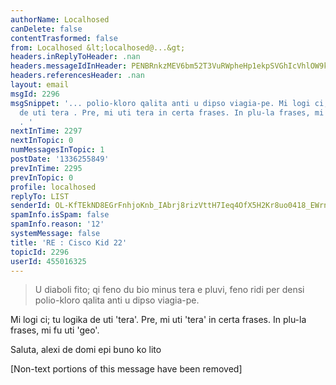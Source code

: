 ```yaml
---
authorName: Localhosed
canDelete: false
contentTrasformed: false
from: Localhosed &lt;localhosed@...&gt;
headers.inReplyToHeader: .nan
headers.messageIdInHeader: PENBRnkzMEV6bm52T3VuRWpheHp1ekpSVGhIcVhlOW9kUTRndEVURDFYWlQ5b1VMX0xCUUBtYWlsLmdtYWlsLmNvbT4=
headers.referencesHeader: .nan
layout: email
msgId: 2296
msgSnippet: '... polio-kloro qalita anti u dipso viagia-pe. Mi logi ci; tu logika
  de uti tera . Pre, mi uti tera in certa frases. In plu-la frases, mi fu uti geo
  . '
nextInTime: 2297
nextInTopic: 0
numMessagesInTopic: 1
postDate: '1336255849'
prevInTime: 2295
prevInTopic: 0
profile: localhosed
replyTo: LIST
senderId: OL-KfTEkND8EGrFnhjoKnb_IAbrj8rizVttH7Ieq4OfX5H2Kr8uo0418_EWrnnP9TuN47rvPji_oYuFLidsG1x9DQPrPZzsY
spamInfo.isSpam: false
spamInfo.reason: '12'
systemMessage: false
title: 'RE : Cisco Kid 22'
topicId: 2296
userId: 455016325
---
```


> U diaboli fito; qi feno du bio minus tera e pluvi, feno ridi per densi
polio-kloro qalita anti u dipso viagia-pe.

Mi logi ci; tu logika de uti 'tera'. Pre, mi uti 'tera' in certa frases. In
plu-la frases, mi fu uti 'geo'.

Saluta,
alexi de domi epi buno ko lito


[Non-text portions of this message have been removed]


